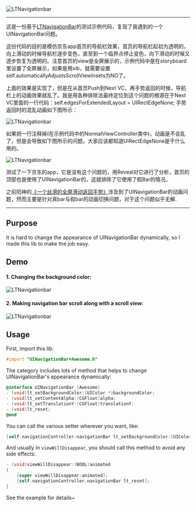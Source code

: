 ![LTNavigationbar](https://cocoapod-badges.herokuapp.com/v/LTNavigationBar/badge.png)

***

这是一份基于[LTNavigationBar](https://github.com/ltebean/LTNavigationBar)的测试示例代码，复现了我遇到的一个UINavigationBar问题。    

这份代码的目的是模仿京东app首页的导航栏效果，首页的导航栏起初为透明的，向上滑动的时候导航栏逐步变色，直至到一个临界点停止变色，向下滑动的时候又逐步恢复为透明的。注意首页的view是全屏展示的，示例代码中是在storyboard里设置了全屏展示，如果是用xib，就需要设置self.automaticallyAdjustsScrollViewInsets为NO了。

上面的效果是实现了，但是在从首页Push到Next VC，再手势返回的时候，导航栏上的动画效果就乱了。我是用各种排除法最终定位到这个问题的根源在于Next VC里面的一行代码：self.edgesForExtendedLayout = UIRectEdgeNone;
手势返回时的混乱动画如下图所示：

![LTNavigationbar](https://raw.githubusercontent.com/wonderffee/LTNavigationBar/master/images/problem1.png)

如果把一行注释掉(在示例代码中的NormalViewController类中)，动画是不会乱了，但是会导致如下图所示的问题，大家应该都知道UIRectEdgeNone是干什么用的。

![LTNavigationbar](https://raw.githubusercontent.com/wonderffee/LTNavigationBar/master/images/problem2.png)


测试了一下京东的app，它是没有这个问题的，用Reveal对它进行了分析，首页的顶部也是使用了UINavigationBar的，这就排除了它使用了假Bar的情况。

之前阳神的[《一个丝滑的全屏滑动返回手势》](http://blog.sunnyxx.com/2015/06/07/fullscreen-pop-gesture/)涉及到了UINavigationBar的动画问题，然而主要是针对真bar与假bar的动画切换问题，对于这个问题似乎无解.

***

## Purpose
It is hard to change the appearance of UINavigationBar dynamically, so I made this lib to make the job easy.


## Demo
#### 1. Changing the background color:
![LTNavigationbar](https://raw.githubusercontent.com/ltebean/LTNavigationBar/master/images/demo.gif)


#### 2. Making navigation bar scroll along with a scroll view:
![LTNavigationbar](https://raw.githubusercontent.com/ltebean/LTNavigationBar/master/images/demo2.gif)

## Usage

First, import this lib:
```objective-c
#import "UINavigationBar+Awesome.h"
```

The category includes lots of method that helps to change UINavigationBar's appearance dynamically:
```objective-c
@interface UINavigationBar (Awesome)
- (void)lt_setBackgroundColor:(UIColor *)backgroundColor;
- (void)lt_setContentAlpha:(CGFloat)alpha;
- (void)lt_setTranslationY:(CGFloat)translationY;
- (void)lt_reset;
@end
```

You can call the various setter wherever you want, like:
```objective-c
[self.navigationController.navigationBar lt_setBackgroundColor:[UIColor blueColor]];
```

And usually in `viewWillDisappear`, you should call this method to avoid any side effects:
```objective-c
- (void)viewWillDisappear:(BOOL)animated
{
    [super viewWillDisappear:animated];
    [self.navigationController.navigationBar lt_reset];
}
```

See the example for details~ 